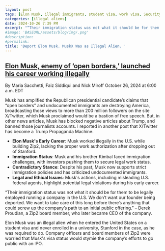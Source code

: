 ```yaml
---
layout: post
tags: [Elon Musk, illegal immigrants, student visa, work visa, Security and Exchange Commission, Zip2]
categories: [illegal aliens]
date: 2024-10-26 7:39 PM
excerpt: "“Their immigration status was not what it should be for them to be legally employed running a company in the U.S. We don’t want our founder being deported. We want to take care of this long before there’s anything that could screw up the company’s path to an initial public offering.” – Derek Proudian, a Zip2 board member."
#image: 'BASEURL/assets/blog/img/.png'
#description:
#permalink:
title: 'Deport Elon Musk. MuskX Was as Illegal Alien. '
---
```



## [Elon Musk, enemy of ‘open borders,’ launched his career working illegally](https://www.washingtonpost.com/business/2024/10/26/elon-musk-immigration-status/)

By Maria Sacchetti, Faiz Siddiqui and Nick Miroff
October 26, 2024 at 6:00 a.m. EDT

Musk has amplified the Republican presidential candidate’s claims that “open borders” and undocumented immigrants are destroying America, broadcasting those views to more than 200 million followers on the site X/Twitter, which Musk proclaimed would be a bastion of free speech. But, in other news articles, Musk has blocked negative articles about Trump, and banned those journalists accounts. I reported in another post that X/Twitter has become a Trump Propaganda Machine. 

- **Elon Musk's Early Career**: Musk worked illegally in the U.S. while building Zip2, lacking the proper work authorization after dropping out of Stanford.
- **Immigration Status**: Musk and his brother Kimbal faced immigration challenges, with investors pushing them to secure legal work status.
- **Contradictory Stance**: Despite his past, Musk now supports strict immigration policies and has criticized undocumented immigrants.
- **Legal and Ethical Issues**: Musk's actions, including misleading U.S. federal agents, highlight potential legal violations during his early career.

“Their immigration status was not what it should be for them to be legally employed running a company in the U.S. We don’t want our founder being deported. We want to take care of this long before there’s anything that could screw up the company’s path to an initial public offering.” – Derek Proudian, a Zip2 board member, who later became CEO of the company. 

Elon Musk was an illegal alien when he entered the United States on a student visa and never enrolled in a university, Stanford in the case, as he was required to do. Company officers and board members of Zip2 were worried that Musk's visa status would stymie the company’s efforts to go public with an IPO.



